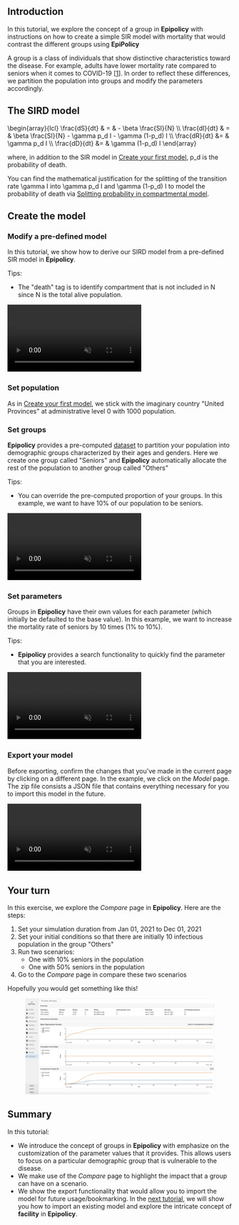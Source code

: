 ## Introduction

In this tutorial, we explore the concept of a group in **Epipolicy** with instructions on how to create a simple SIR model with mortality that would contrast the different groups using **EpiPolicy**

A group is a class of individuals that show distinctive characteristics toward the disease. For example, adults have lower mortality rate compared to seniors when it comes to COVID-19 [[1](https://www.ncbi.nlm.nih.gov/pmc/articles/PMC7335648/)]. In order to reflect these differences, we partition the population into groups and modify the parameters accordingly.

## The SIRD model

<texb>
\begin{array}{lcl} \frac{dS}{dt} & = & - \beta \frac{SI}{N} \\
\frac{dI}{dt} & = & \beta \frac{SI}{N} - \gamma p_d I - \gamma (1-p_d) I \\
\frac{dR}{dt} &= & \gamma p_d I \\
\frac{dD}{dt} &= & \gamma (1-p_d) I
\end{array}
</texb>

where, in addition to the SIR model in [Create your first model](/create_your_first_model), <tex>p_d</tex> is the probability of death.

You can find the mathematical justification for the splitting of the transition rate <tex>\gamma I </tex> into <tex>\gamma p_d I</tex> and <tex>\gamma (1-p_d) I </tex> to model the probability of death via [Splitting probability in compartmental model](/probability_rate).

## Create the model

### Modify a pre-defined model

In this tutorial, we show how to derive our SIRD model from a pre-defined SIR model in **Epipolicy**.

Tips:
- The "death" tag is to identify compartment that is not included in <tex>N</tex> since <tex>N</tex> is the total alive population.

<div class="tutorial-video-container">
    <video class="tutorial-video" autoplay muted loop controls>
        <source src="assets/intro_to_group/model.mp4" type="video/mp4">
    </video>
</div>

### Set population

As in [Create your first model](/#create_your_first_model), we stick with the imaginary country "United Provinces" at administrative level 0 with 1000 population.

### Set groups

**Epipolicy** provides a pre-computed [dataset](https://sedac.ciesin.columbia.edu/data/collection/gpw-v4) to partition your population into demographic groups characterized by their ages and genders. Here we create one group called "Seniors" and **Epipolicy** automatically allocate the rest of the population to another group called "Others"

Tips:
- You can override the pre-computed proportion of your groups. In this example, we want to have 10% of our population to be seniors.

<div class="tutorial-video-container">
    <video class="tutorial-video" autoplay muted loop controls>
        <source src="assets/intro_to_group/groups.mp4" type="video/mp4">
    </video>
</div>

### Set parameters

Groups in **Epipolicy** have their own values for each parameter (which initially be defaulted to the base value). In this example, we want to increase the mortality rate of seniors by 10 times (1% to 10%).

Tips:
- **Epipolicy** provides a search functionality to quickly find the parameter that you are interested.

<div class="tutorial-video-container">
    <video class="tutorial-video" autoplay muted loop controls>
        <source src="assets/intro_to_group/parameters.mp4" type="video/mp4">
    </video>
</div>

### Export your model

Before exporting, confirm the changes that you've made in the current page by clicking on a different page. In the example, we click on the _Model_ page. The zip file consists a JSON file that contains everything necessary for you to import this model in the future.

<div class="tutorial-video-container">
    <video class="tutorial-video" autoplay muted loop controls>
        <source src="assets/intro_to_group/export.mp4" type="video/mp4">
    </video>
</div>

## Your turn

In this exercise, we explore the _Compare_ page in **Epipolicy**. Here are the steps:
1. Set your simulation duration from Jan 01, 2021 to Dec 01, 2021
2. Set your initial conditions so that there are initially 10 infectious population in the group "Others"
3. Run two scenarios:
    * One with 10% seniors in the population
    * One with 50% seniors in the population
4. Go to the _Compare_ page in compare these two scenarios

Hopefully you would get something like this!

<figure class="text-center">
  <img src="assets/intro_to_group/compare.png"/>
</figure>

## Summary

In this tutorial:
- We introduce the concept of groups in **Epipolicy** with emphasize on the customization of the parameter values that it provides. This allows users to focus on a particular demographic group that is vulnerable to the disease.
- We make use of the _Compare_ page to highlight the impact that a group can have on a scenario.
- We show the export functionality that would allow you to import the model for future usage/bookmarking. In the [next tutorial](/intro_to_facility), we will show you how to import an existing model and explore the intricate concept of **facility** in **Epipolicy**.
